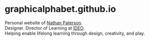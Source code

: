 # graphicalphabet.github.io
Personal website of <a href="http://graphicalphabet.com/" target="_blank">Nathan Paterson</a>. <br>
Designer. Director of Learning at <a href="https://jp.ideo.com/" target="_blank">IDEO</a>. <br>
Helping enable lifelong learning through design, creativity, and play.